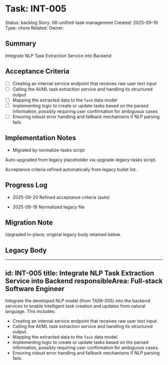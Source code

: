 # Task: INT-005
Status: backlog
Story: 06-unified-task-management
Created: 2025-09-19
Type: chore
Related:
Owner:

## Summary
Integrate NLP Task Extraction Service into Backend

## Acceptance Criteria

- [ ] Creating an internal service endpoint that receives raw user text input
- [ ] Calling the AI/ML task extraction service and handling its structured output
- [ ] Mapping the extracted data to the `Task` data model
- [ ] Implementing logic to create or update tasks based on the parsed information, possibly requiring user confirmation for ambiguous cases
- [ ] Ensuring robust error handling and fallback mechanisms if NLP parsing fails

## Implementation Notes
- Migrated by normalize-tasks script

Auto-upgraded from legacy placeholder via upgrade-legacy-tasks script.


Acceptance criteria refined automatically from legacy bullet list.
## Progress Log
- 2025-09-20 Refined acceptance criteria (auto)

- 2025-09-19 Normalized legacy file
## Migration Note
Upgraded in-place; original legacy body retained below.

## Legacy Body
---
id: INT-005
title: Integrate NLP Task Extraction Service into Backend
responsibleArea: Full-stack Software Engineer
---
Integrate the developed NLP model (from TASK-005) into the backend services to enable intelligent task creation and updates from natural language. This includes:
*   Creating an internal service endpoint that receives raw user text input.
*   Calling the AI/ML task extraction service and handling its structured output.
*   Mapping the extracted data to the `Task` data model.
*   Implementing logic to create or update tasks based on the parsed information, possibly requiring user confirmation for ambiguous cases.
*   Ensuring robust error handling and fallback mechanisms if NLP parsing fails.